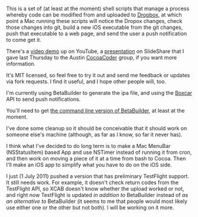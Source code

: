﻿This is a set of (at least at the moment) shell scripts that manage a process whereby code can be modified from and uploaded to [Dropbox](http://www.dropbox.com/), at which point a Mac running these scripts will notice the Dropox changes, check those changes into git, build a new iOS executable from the git changes, push that executable to a web page, and send the user a push notification to come get it.

There's a [video demo](http://www.youtube.com/watch?v=kJ9ctI8UBLA) up on YouTube, a [presentation](http://www.slideshare.net/carlbrown/developing-ios-apps-on-your-ipad-with-xcab) on SlideShare that I gave last Thursday to the Austin [CocoaCoder](http://www.cocoacoder.org/CocoaCoder.org/Hello.html) group, if you want more information.

It's MIT licensed, so feel free to try it out and send me feedback or updates via fork requests.  I find it useful, and I hope other people will, too.

I'm currently using BetaBuilder to generate the ipa file, and using the [Boxcar](http://boxcar.io/) API to send push notifications.

You'll need to get [the command line version of BetaBuilder](git://github.com/sgruby/iOS-BetaBuilder.git), at least at the moment.

I've done some cleanup so it should be conceivable that it should work on someone else's machine (although, as far as I know, so far it never has).

I think what I've decided to do long term is to make a Mac MenuBar (NSStatusItem) based App and use NSTimer instead of running it from cron, and then work on moving a piece of it at a time from bash to Cocoa.  Then I'll make an iOS app to simplify what you have to do on the iOS side.

I just (1 July 2011) pushed a version that has preliminary TestFlight support. It still needs work.  For example, it doesn't check return codes from the TestFlight API, so XCAB doesn't know whether the upload worked or not, and right now TestFlight is updated *in addition to* BetaBuilder instead of *as an alternative to* BetaBuilder (it seems to me that people would most likely use either one or the other but not both).  I will be working on it more.
